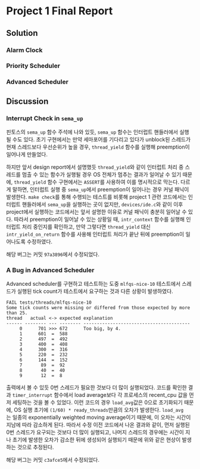 # Project 1 Final Report

## Solution

### Alarm Clock

### Priority Scheduler

### Advanced Scheduler

## Discussion

### Interrupt Check in `sema_up`

핀토스의 `sema_up` 함수 주석에 나와 있듯, `sema_up` 함수는 인터럽트 핸들러에서 실행될 수도 있다. 초기 구현에서는 만약 세마포어를 기다리고 있다가 unblock된 스레드가 현재 스레드보다 우선순위가 높을 경우, `thread_yield` 함수를 실행해 preemption이 일어나게 만들었다.

하지만 앞서 design report에서 설명했듯 `thread_yield`와 같이 인터럽트 처리 중 스레드를 멈출 수 있는 함수가 실행될 경우 OS 전체가 멈추는 결과가 일어날 수 있기 때문에, `thread_yield` 함수 구현에서는 `ASSERT`를 사용하여 이를 명시적으로 막는다. 다르게 말하면, 인터럽트 실행 중 `sema_up`에서 preemption이 일어나는 경우 커널 패닉이 발생한다. `make check`를 통해 수행되는 테스트를 비롯해 project 1 관련 코드에서는 인터럽트 핸들러에서 `sema_up`을 실행하는 곳이 없지만, `devices/ide.c`와 같이 이후 project에서 실행하는 코드에서는 앞서 설명한 이유로 커널 패닉이 충분히 일어날 수 있다. 따라서 preemption이 일어날 수 있는 상황일 때, `intr_context` 함수를 실행해 인터럽트 처리 중인지를 확인하고, 만약 그렇다면 `thread_yield` 대신 `intr_yield_on_return` 함수를 사용해 인터럽트 처리가 끝난 뒤에 preemption이 일어나도록 수정하였다.

해당 버그는 커밋 `97a3896`에서 수정되었다.

### A Bug in Advanced Scheduler

Advanced scheduler를 구현하고 테스트하는 도중 `mlfqs-nice-10` 테스트에서 스레드가 실행된 tick count가 테스트에서 요구하는 것과 다른 상황이 발생하였다.

```
FAIL tests/threads/mlfqs-nice-10
Some tick counts were missing or differed from those expected by more than 25.
thread   actual <-> expected explanation
------ -------- --- -------- ----------------------------------------
     0      701 >>> 672      Too big, by 4.
     1      601  =  588
     2      497  =  492
     3      400  =  408
     4      300  =  316
     5      220  =  232
     6      144  =  152
     7       89  =  92
     8       40  =  40
     9       12  =  8
```

출력에서 볼 수 있듯 0번 스레드가 필요한 것보다 더 많이 실행되었다. 코드를 확인한 결과 `timer_interrupt` 함수에서 load average보다 각 프로세스의 recent_cpu 값을 먼저 세팅하는 것을 볼 수 있었다. 이런 코드의 경우 `load_avg`값은 0으로 초기화되기 때문에, OS 실행 초기에 `(1/60) * ready_threads`만큼의 오차가 발생한다. `load_avg`는 일종의 exponentially weighted moving average이기 때문에, 이 오차는 시간이 지남에 따라 감소하게 된다. 따라서 수정 이전 코드에서 나온 결과와 같이, 먼저 실행된 0번 스레드가 요구되는 것보다 더 많이 실행되고, 나머지 스레드의 경우에는 시간이 지나 초기에 발생한 오차가 감소한 뒤에 생성되어 실행되기 때문에 위와 같은 현상이 발생하는 것으로 추정된다.

해당 버그는 커밋 `c3afce5`에서 수정되었다.